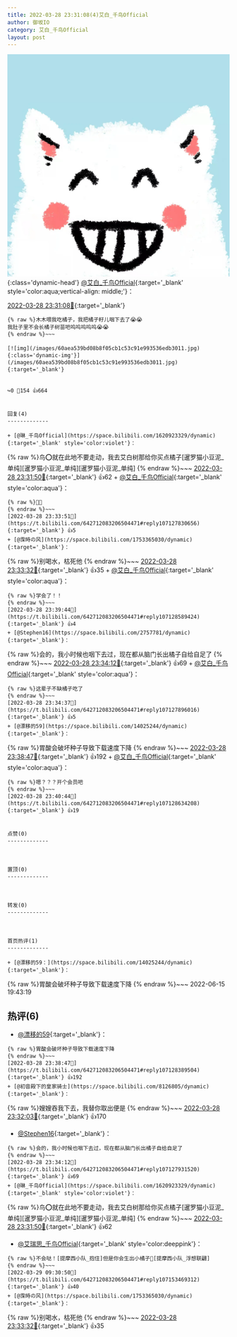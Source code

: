 ```yaml
---
title: 2022-03-28 23:31:08(4)艾白_千鸟Official
author: 御坂IO
category: 艾白_千鸟Official
layout: post
---
```


![img](/images/9ae8b9445fd0665cc014d9080156a45271be73c6.jpg){:class='dynamic-head'}
[@艾白_千鸟Official](https://space.bilibili.com/334537711/dynamic){:target='_blank' style='color:aqua;vertical-align: middle;'}：

[2022-03-28 23:31:08🔗](https://t.bilibili.com/642712083206504471){:target='_blank'}

~~~
{% raw %}木木喂我吃橘子，我把橘子籽儿咽下去了😭😭
我肚子里不会长橘子树苗吧呜呜呜呜呜😭😭
{% endraw %}~~~

[![img](/images/60aea539bd08b8f05cb1c53c91e993536edb3011.jpg){:class='dynamic-img'}](/images/60aea539bd08b8f05cb1c53c91e993536edb3011.jpg){:target='_blank'}


↪️0 💬154 👍664


回复(4)
-------------

+ [@琳_千鸟Official](https://space.bilibili.com/1620923329/dynamic){:target='_blank' style='color:violet'}：
~~~
{% raw %}鸟⭕️就在此地不要走动，我去艾白树那给你买点橘子[暹罗猫小豆泥_单纯][暹罗猫小豆泥_单纯][暹罗猫小豆泥_单纯]
{% endraw %}~~~
[2022-03-28 23:31:50🔗](https://t.bilibili.com/642712083206504471#reply107127591392){:target='_blank'} 👍62
    + [@艾白_千鸟Official](https://space.bilibili.com/334537711/dynamic){:target='_blank' style='color:aqua'}：
~~~
{% raw %}🍊🐶
{% endraw %}~~~
[2022-03-28 23:33:51🔗](https://t.bilibili.com/642712083206504471#reply107127830656){:target='_blank'} 👍5
+ [@霂時の风](https://space.bilibili.com/1753365030/dynamic){:target='_blank'}：
~~~
{% raw %}别喝水，枯死他
{% endraw %}~~~
[2022-03-28 23:33:32🔗](https://t.bilibili.com/642712083206504471#reply107127818480){:target='_blank'} 👍35
    + [@艾白_千鸟Official](https://space.bilibili.com/334537711/dynamic){:target='_blank' style='color:aqua'}：
~~~
{% raw %}学会了！！
{% endraw %}~~~
[2022-03-28 23:39:44🔗](https://t.bilibili.com/642712083206504471#reply107128589424){:target='_blank'} 👍4
+ [@Stephen16](https://space.bilibili.com/2757781/dynamic){:target='_blank'}：
~~~
{% raw %}会的，我小时候也咽下去过，现在都从脑门长出橘子自给自足了
{% endraw %}~~~
[2022-03-28 23:34:12🔗](https://t.bilibili.com/642712083206504471#reply107127931520){:target='_blank'} 👍69
    + [@艾白_千鸟Official](https://space.bilibili.com/334537711/dynamic){:target='_blank' style='color:aqua'}：
~~~
{% raw %}这辈子不缺橘子吃了
{% endraw %}~~~
[2022-03-28 23:34:37🔗](https://t.bilibili.com/642712083206504471#reply107127896016){:target='_blank'} 👍5
+ [@漂移的59](https://space.bilibili.com/14025244/dynamic){:target='_blank'}：
~~~
{% raw %}胃酸会破坏种子导致下载速度下降
{% endraw %}~~~
[2022-03-28 23:38:47🔗](https://t.bilibili.com/642712083206504471#reply107128389504){:target='_blank'} 👍192
    + [@艾白_千鸟Official](https://space.bilibili.com/334537711/dynamic){:target='_blank' style='color:aqua'}：
~~~
{% raw %}嗯？？？开个会员吧
{% endraw %}~~~
[2022-03-28 23:40:44🔗](https://t.bilibili.com/642712083206504471#reply107128634208){:target='_blank'} 👍19


点赞(0)
-------------



置顶(0)
-------------



转发(0)
-------------



首页热评(1)
-------------

+ [@漂移的59：](https://space.bilibili.com/14025244/dynamic){:target='_blank'}：
~~~
{% raw %}胃酸会破坏种子导致下载速度下降
{% endraw %}~~~
2022-06-15 19:43:19


热评(6)
-------------

+ [@漂移的59](https://space.bilibili.com/14025244/dynamic){:target='_blank'}：
~~~
{% raw %}胃酸会破坏种子导致下载速度下降
{% endraw %}~~~
[2022-03-28 23:38:47🔗](https://t.bilibili.com/642712083206504471#reply107128389504){:target='_blank'} 👍192
+ [@初音殿下的皇家骑士](https://space.bilibili.com/8126805/dynamic){:target='_blank'}：
~~~
{% raw %}嫂嫂吞我下去，我替你取出便是
{% endraw %}~~~
[2022-03-28 23:32:03🔗](https://t.bilibili.com/642712083206504471#reply107127760256){:target='_blank'} 👍170
+ [@Stephen16](https://space.bilibili.com/2757781/dynamic){:target='_blank'}：
~~~
{% raw %}会的，我小时候也咽下去过，现在都从脑门长出橘子自给自足了
{% endraw %}~~~
[2022-03-28 23:34:12🔗](https://t.bilibili.com/642712083206504471#reply107127931520){:target='_blank'} 👍69
+ [@琳_千鸟Official](https://space.bilibili.com/1620923329/dynamic){:target='_blank' style='color:violet'}：
~~~
{% raw %}鸟⭕️就在此地不要走动，我去艾白树那给你买点橘子[暹罗猫小豆泥_单纯][暹罗猫小豆泥_单纯][暹罗猫小豆泥_单纯]
{% endraw %}~~~
[2022-03-28 23:31:50🔗](https://t.bilibili.com/642712083206504471#reply107127591392){:target='_blank'} 👍62
+ [@艾瑞思_千鸟Official](https://space.bilibili.com/1090010845/dynamic){:target='_blank' style='color:deeppink'}：
~~~
{% raw %}不会哒！[提摩西小队_抱住]但是你会生出小橘子🍊[提摩西小队_浮想联翩]
{% endraw %}~~~
[2022-03-29 09:30:50🔗](https://t.bilibili.com/642712083206504471#reply107153469312){:target='_blank'} 👍40
+ [@霂時の风](https://space.bilibili.com/1753365030/dynamic){:target='_blank'}：
~~~
{% raw %}别喝水，枯死他
{% endraw %}~~~
[2022-03-28 23:33:32🔗](https://t.bilibili.com/642712083206504471#reply107127818480){:target='_blank'} 👍35


